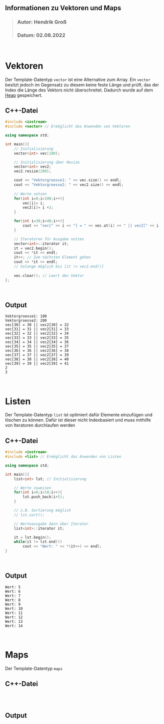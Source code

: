 ## Informationen zu Vektoren und Maps
>### Autor: Hendrik Groß
>### Datum: 02.08.2022
<br>

# Vektoren
Der Template-Datentyp `vector` ist eine Alternative zum Array. Ein `vector` besitzt jedoch im Gegensatz zu diesem keine feste Länge und prüft, das der Index die Länge des Vektors nicht überschreitet. Dadurch wurde auf dem [Heap](/Informationen/HeapStack.md) gespeichert.

## C++-Datei
```cpp
#include <iostream>
#include <vector> // Ermöglicht das Anwenden von Vektoren

using namespace std;

int main(){
    // Initialisierung
    vector<int> vec(100); 

    // Initialisierung über Resize
    vector<int> vec2;
    vec2.resize(200);

    cout << "Vektorgroesse1: " << vec.size() << endl;
    cout << "Vektorgroesse2: " << vec2.size() << endl;
    
    // Werte setzen
    for(int i=0;i<100;i++){
        vec[i]= i;
        vec2[i]= i +2; 
    }

    for(int i=30;i<40;i++){
        cout << "vec[" << i << "] = " << vec.at(i) << " || vec2[" << i << "] = " << vec2[i]  << endl;
    }

    // Iteratoren für Ausgabe nutzen
    vector<int>::iterator it;
    it = vec2.begin();
    cout << *it << endl; 
    it++; // Zum nächsten Element gehen
    cout << *it << endl; 
    // Solange möglich bis [it != vec2.end()]
    
    vec.clear(); // Leert den Vektor
};
```
<br>

## Output
```
Vektorgroesse1: 100
Vektorgroesse2: 200
vec[30] = 30 || vec2[30] = 32
vec[31] = 31 || vec2[31] = 33
vec[32] = 32 || vec2[32] = 34
vec[33] = 33 || vec2[33] = 35
vec[34] = 34 || vec2[34] = 36
vec[35] = 35 || vec2[35] = 37
vec[36] = 36 || vec2[36] = 38
vec[37] = 37 || vec2[37] = 39
vec[38] = 38 || vec2[38] = 40
vec[39] = 39 || vec2[39] = 41
2
3
```
<br>

# Listen
Der Template-Datentyp `list` ist optimiert dafür Elemente einzufügen und löschen zu können. Dafür ist dieser nicht Indexbasiert und muss mithilfe von Iteratoren durchlaufen werden 

## C++-Datei
```cpp
#include <iostream>
#include <list> // Ermöglicht das Anwenden von Listen

using namespace std;

int main(){
    list<int> lst; // Initialisierung

    // Werte zuweisen
    for(int i=0;i<10;i++){
        lst.push_back(i+5);
    }

    // z.B. Sortierung möglich 
    // lst.sort();

    // Werteausgabe dann über Iterator
    list<int>::iterator it;

    it = lst.begin();
    while(it != lst.end())
        cout << "Wert: " << *(it++) << endl; 
}
```
<br>

## Output
```
Wert: 5
Wert: 6
Wert: 7
Wert: 8
Wert: 9
Wert: 10
Wert: 11
Wert: 12
Wert: 13
Wert: 14
```
<br>

# Maps
Der Template-Datentyp `maps` 

## C++-Datei
```cpp

```
<br>

## Output
```

```
<br>